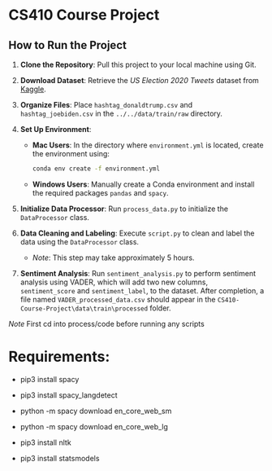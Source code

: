 # CS410 Course Project

## How to Run the Project

1. **Clone the Repository**: Pull this project to your local machine using Git.

2. **Download Dataset**: Retrieve the *US Election 2020 Tweets* dataset from [Kaggle](https://www.kaggle.com/datasets/manchunhui/us-election-2020-tweets/data).

3. **Organize Files**: Place `hashtag_donaldtrump.csv` and `hashtag_joebiden.csv` in the `../../data/train/raw` directory.

4. **Set Up Environment**:
   - **Mac Users**: In the directory where `environment.yml` is located, create the environment using:
     ```bash
     conda env create -f environment.yml
     ```
   - **Windows Users**: Manually create a Conda environment and install the required packages `pandas` and `spacy`.

5. **Initialize Data Processor**: Run `process_data.py` to initialize the `DataProcessor` class.

6. **Data Cleaning and Labeling**: Execute `script.py` to clean and label the data using the `DataProcessor` class. 
   - *Note*: This step may take approximately 5 hours.

7. **Sentiment Analysis**: Run `sentiment_analysis.py` to perform sentiment analysis using VADER, which will add two new columns, `sentiment_score` and `sentiment_label`, to the dataset. After completion, a file named `VADER_processed_data.csv` should appear in the `CS410-Course-Project\data\train\processed` folder.

*Note* First cd into process/code before running any scripts


# Requirements:
   - pip3 install spacy
   - pip3 install spacy_langdetect
   - python -m spacy download en_core_web_sm
   - python -m spacy download en_core_web_lg

   - pip3 install nltk
   - pip3 install statsmodels